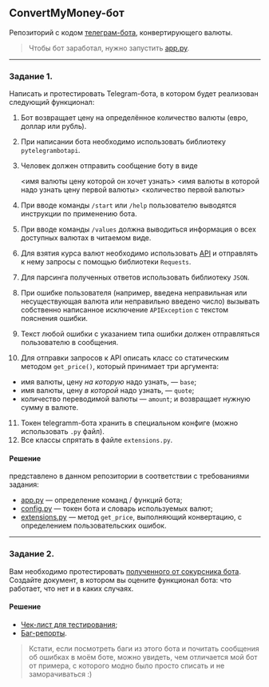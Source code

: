 ## ConvertMyMoney-бот
Репозиторий с кодом [телеграм-бота](https://t.me/lessehen_cmm_bot), конвертирующего валюты.
> Чтобы бот заработал, нужно запустить [app.py](app.py).
---
### Задание 1.
Написать и протестировать Telegram-бота, в котором будет реализован следующий функционал:
1. Бот возвращает цену на определённое количество валюты (евро, доллар или рубль).
2. При написании бота необходимо использовать библиотеку `pytelegrambotapi`.
3. Человек должен отправить сообщение боту в виде 

    <имя валюты цену которой он хочет узнать> <имя валюты в которой надо узнать цену первой валюты> <количество первой валюты>
    
4. При вводе команды `/start` или `/help` пользователю выводятся инструкции по применению бота.
5. При вводе команды `/values` должна выводиться информация о всех доступных валютах в читаемом виде.
6. Для взятия курса валют необходимо использовать [API](https://www.cryptocompare.com/) и отправлять к нему запросы с помощью библиотеки `Requests`.
7. Для парсинга полученных ответов использовать библиотеку `JSON`.
8. При ошибке пользователя (например, введена неправильная или несуществующая валюта или неправильно введено число) вызывать собственно написанное исключение `APIException` с текстом пояснения ошибки.
9. Текст любой ошибки с указанием типа ошибки должен отправляться пользователю в сообщения.
10. Для отправки запросов к API описать класс со статическим методом `get_price()`, который принимает три аргумента: 
* имя валюты, цену *на которую* надо узнать, — `base`; 
* имя валюты, цену *в которой* надо узнать, — `quote`;
* количество переводимой валюты — `amount`;
  и возвращает нужную сумму в валюте.
11. Токен telegramm-бота хранить в специальном конфиге (можно использовать `.py` файл).
12. Все классы спрятать в файле `extensions.py`.

#### Решение
представлено в данном репозитории в соответствии с требованиями задания:
* [app.py](app.py) — определение команд / функций бота;
* [config.py](config.py) — токен бота и словарь используемых валют;
* [extensions.py](extensions.py) — метод `get_price`, выполняющий конвертацию, с определением пользовательских ошибок.

---
### Задание 2.
Вам необходимо протестировать [полученного от сокурсника бота](https://github.com/fedorburyakov/QAP_bot).</br>
Создайте документ, в котором вы оцените функционал бота: что работает, что нет и в каких случаях.

#### Решение
* [Чек-лист для тестирования](https://docs.google.com/spreadsheets/d/1MCf8oa6CqCFy_CELp0CqbEEwIIxYq3HUfoLUaFGdSBQ/edit#gid=980090331&range=A1:B1);
* [Баг-репорты](https://docs.google.com/spreadsheets/d/1MCf8oa6CqCFy_CELp0CqbEEwIIxYq3HUfoLUaFGdSBQ/edit#gid=2140391695&range=A1).

> Кстати, если посмотреть баги из этого бота и почитать сообщения об ошибках в моём боте, можно увидеть, чем отличается мой бот от примера, с которого модно было просто списать и не заморачиваться :)
